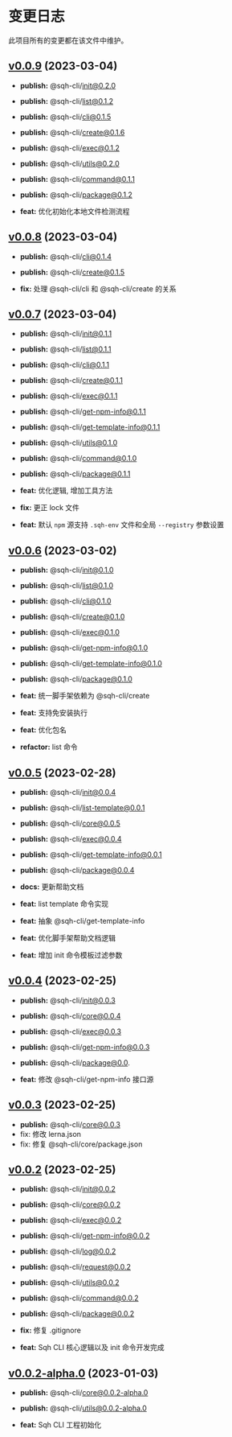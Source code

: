 # 变更日志

此项目所有的变更都在该文件中维护。

## [v0.0.9](https://github.com/shenqiuhui/sqh-cli/tree/v0.0.9) (2023-03-04)

- **publish:** @sqh-cli/init@0.2.0
- **publish:** @sqh-cli/list@0.1.2
- **publish:** @sqh-cli/cli@0.1.5
- **publish:** @sqh-cli/create@0.1.6
- **publish:** @sqh-cli/exec@0.1.2
- **publish:** @sqh-cli/utils@0.2.0
- **publish:** @sqh-cli/command@0.1.1
- **publish:** @sqh-cli/package@0.1.2

- **feat:** 优化初始化本地文件检测流程

## [v0.0.8](https://github.com/shenqiuhui/sqh-cli/tree/v0.0.8) (2023-03-04)

- **publish:** @sqh-cli/cli@0.1.4
- **publish:** @sqh-cli/create@0.1.5

- **fix:** 处理 @sqh-cli/cli 和 @sqh-cli/create 的关系

## [v0.0.7](https://github.com/shenqiuhui/sqh-cli/tree/v0.0.7) (2023-03-04)

- **publish:** @sqh-cli/init@0.1.1
- **publish:** @sqh-cli/list@0.1.1
- **publish:** @sqh-cli/cli@0.1.1
- **publish:** @sqh-cli/create@0.1.1
- **publish:** @sqh-cli/exec@0.1.1
- **publish:** @sqh-cli/get-npm-info@0.1.1
- **publish:** @sqh-cli/get-template-info@0.1.1
- **publish:** @sqh-cli/utils@0.1.0
- **publish:** @sqh-cli/command@0.1.0
- **publish:** @sqh-cli/package@0.1.1

- **feat:** 优化逻辑, 增加工具方法
- **fix:** 更正 lock 文件
- **feat:** 默认 `npm` 源支持 `.sqh-env` 文件和全局 `--registry` 参数设置

## [v0.0.6](https://github.com/shenqiuhui/sqh-cli/tree/v0.0.6) (2023-03-02)

- **publish:** @sqh-cli/init@0.1.0
- **publish:** @sqh-cli/list@0.1.0
- **publish:** @sqh-cli/cli@0.1.0
- **publish:** @sqh-cli/create@0.1.0
- **publish:** @sqh-cli/exec@0.1.0
- **publish:** @sqh-cli/get-npm-info@0.1.0
- **publish:** @sqh-cli/get-template-info@0.1.0
- **publish:** @sqh-cli/package@0.1.0

- **feat:** 统一脚手架依赖为 @sqh-cli/create
- **feat:** 支持免安装执行
- **feat:** 优化包名
- **refactor:** list 命令

## [v0.0.5](https://github.com/shenqiuhui/sqh-cli/tree/v0.0.5) (2023-02-28)

- **publish:** @sqh-cli/init@0.0.4
- **publish:** @sqh-cli/list-template@0.0.1
- **publish:** @sqh-cli/core@0.0.5
- **publish:** @sqh-cli/exec@0.0.4
- **publish:** @sqh-cli/get-template-info@0.0.1
- **publish:** @sqh-cli/package@0.0.4

- **docs:** 更新帮助文档
- **feat:** list template 命令实现
- **feat:** 抽象 @sqh-cli/get-template-info
- **feat:** 优化脚手架帮助文档逻辑
- **feat:** 增加 init 命令模板过滤参数

## [v0.0.4](https://github.com/shenqiuhui/sqh-cli/tree/v0.0.4) (2023-02-25)

- **publish:** @sqh-cli/init@0.0.3
- **publish:** @sqh-cli/core@0.0.4
- **publish:** @sqh-cli/exec@0.0.3
- **publish:** @sqh-cli/get-npm-info@0.0.3
- **publish:** @sqh-cli/package@0.0.

- **feat:** 修改 @sqh-cli/get-npm-info 接口源

## [v0.0.3](https://github.com/shenqiuhui/sqh-cli/tree/v0.0.3) (2023-02-25)

- **publish:** @sqh-cli/core@0.0.3
- fix: 修改 lerna.json
- fix: 修复 @sqh-cli/core/package.json

## [v0.0.2](https://github.com/shenqiuhui/sqh-cli/tree/v0.0.2) (2023-02-25)

- **publish:** @sqh-cli/init@0.0.2
- **publish:** @sqh-cli/core@0.0.2
- **publish:** @sqh-cli/exec@0.0.2
- **publish:** @sqh-cli/get-npm-info@0.0.2
- **publish:** @sqh-cli/log@0.0.2
- **publish:** @sqh-cli/request@0.0.2
- **publish:** @sqh-cli/utils@0.0.2
- **publish:** @sqh-cli/command@0.0.2
- **publish:** @sqh-cli/package@0.0.2

- **fix:** 修复 .gitignore
- **feat:** Sqh CLI 核心逻辑以及 init 命令开发完成

## [v0.0.2-alpha.0](https://github.com/shenqiuhui/sqh-cli/tree/v0.0.2-alpha.0) (2023-01-03)

- **publish:** @sqh-cli/core@0.0.2-alpha.0
- **publish:** @sqh-cli/utils@0.0.2-alpha.0

- **feat:** Sqh CLI 工程初始化
